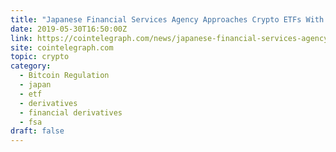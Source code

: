```yaml
---
title: "Japanese Financial Services Agency Approaches Crypto ETFs With Caution, Cites Volatility"
date: 2019-05-30T16:50:00Z
link: https://cointelegraph.com/news/japanese-financial-services-agency-approaches-crypto-etfs-with-caution-cites-volatility?utm_medium=RSS&utm_source=hune
site: cointelegraph.com
topic: crypto
category:
  - Bitcoin Regulation
  - japan
  - etf
  - derivatives
  - financial derivatives
  - fsa
draft: false
---
```

